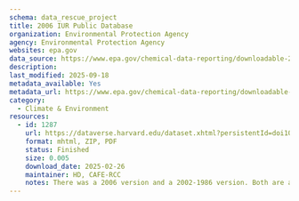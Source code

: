 ```yaml
---
schema: data_rescue_project 
title: 2006 IUR Public Database
organization: Environmental Protection Agency
agency: Environmental Protection Agency
websites: epa.gov
data_source: https://www.epa.gov/chemical-data-reporting/downloadable-2006-iur-public-database
description: 
last_modified: 2025-09-18
metadata_available: Yes
metadata_url: https://www.epa.gov/chemical-data-reporting/downloadable-2006-iur-public-database
category:
  - Climate & Environment 
resources:
  - id: 1287
    url: https://dataverse.harvard.edu/dataset.xhtml?persistentId=doi10.7910/DVN/F3A62W
    format: mhtml, ZIP, PDF
    status: Finished
    size: 0.005
    download_date: 2025-02-26
    maintainer: HD, CAFE-RCC
    notes: There was a 2006 version and a 2002-1986 version. Both are archived, hence 2 dataverse URLs. ~ag. Seperate Metadata https://www.epa.gov/chemical-data-reporting/summary-cdr-reporting-requirements-year, https://www.epa.gov/chemical-data-reporting/downloadable-2006-iur-public-database
---
```

